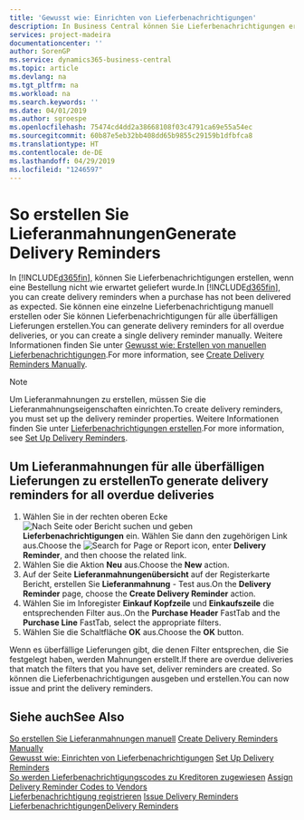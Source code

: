 ```yaml
---
title: 'Gewusst wie: Einrichten von Lieferbenachrichtigungen'
description: In Business Central können Sie Lieferbenachrichtigungen erstellen, wenn eine Bestellung nicht wie erwartet geliefert wurde.
services: project-madeira
documentationcenter: ''
author: SorenGP
ms.service: dynamics365-business-central
ms.topic: article
ms.devlang: na
ms.tgt_pltfrm: na
ms.workload: na
ms.search.keywords: ''
ms.date: 04/01/2019
ms.author: sgroespe
ms.openlocfilehash: 75474cd4dd2a38668108f03c4791ca69e55a54ec
ms.sourcegitcommit: 60b87e5eb32bb408dd65b9855c29159b1dfbfca8
ms.translationtype: HT
ms.contentlocale: de-DE
ms.lasthandoff: 04/29/2019
ms.locfileid: "1246597"
---
```

# <a name="generate-delivery-reminders"></a><span data-ttu-id="523b6-103">So erstellen Sie Lieferanmahnungen</span><span class="sxs-lookup"><span data-stu-id="523b6-103">Generate Delivery Reminders</span></span>
<span data-ttu-id="523b6-104">In [!INCLUDE[d365fin](../../includes/d365fin_md.md)], können Sie Lieferbenachrichtigungen erstellen, wenn eine Bestellung nicht wie erwartet geliefert wurde.</span><span class="sxs-lookup"><span data-stu-id="523b6-104">In [!INCLUDE[d365fin](../../includes/d365fin_md.md)], you can create delivery reminders when a purchase has not been delivered as expected.</span></span> <span data-ttu-id="523b6-105">Sie können eine einzelne Lieferbenachrichtigung manuell erstellen oder Sie können Lieferbenachrichtigungen für alle überfälligen Lieferungen erstellen.</span><span class="sxs-lookup"><span data-stu-id="523b6-105">You can generate delivery reminders for all overdue deliveries, or you can create a single delivery reminder manually.</span></span> <span data-ttu-id="523b6-106">Weitere Informationen finden Sie unter [Gewusst wie: Erstellen von manuellen Lieferbenachrichtigungen](how-to-create-delivery-reminders-manually.md).</span><span class="sxs-lookup"><span data-stu-id="523b6-106">For more information, see [Create Delivery Reminders Manually](how-to-create-delivery-reminders-manually.md).</span></span>  

> [!NOTE]  
>  <span data-ttu-id="523b6-107">Um Lieferanmahnungen zu erstellen, müssen Sie die Lieferanmahnungseigenschaften einrichten.</span><span class="sxs-lookup"><span data-stu-id="523b6-107">To create delivery reminders, you must set up the delivery reminder properties.</span></span> <span data-ttu-id="523b6-108">Weitere Informationen finden Sie unter [Lieferbenachrichtigungen erstellen](how-to-set-up-delivery-reminders.md).</span><span class="sxs-lookup"><span data-stu-id="523b6-108">For more information, see [Set Up Delivery Reminders](how-to-set-up-delivery-reminders.md).</span></span>  

## <a name="to-generate-delivery-reminders-for-all-overdue-deliveries"></a><span data-ttu-id="523b6-109">Um Lieferanmahnungen für alle überfälligen Lieferungen zu erstellen</span><span class="sxs-lookup"><span data-stu-id="523b6-109">To generate delivery reminders for all overdue deliveries</span></span>  

1.  <span data-ttu-id="523b6-110">Wählen Sie in der rechten oberen Ecke ![Nach Seite oder Bericht suchen](../../media/ui-search/search_small.png "Symbol nach Seite oder Bericht suchen") und geben **Lieferbenachrichtigungen** ein. Wählen Sie dann den zugehörigen Link aus.</span><span class="sxs-lookup"><span data-stu-id="523b6-110">Choose the ![Search for Page or Report](../../media/ui-search/search_small.png "Search for Page or Report icon") icon, enter **Delivery Reminder**, and then choose the related link.</span></span>  
2.  <span data-ttu-id="523b6-111">Wählen Sie die Aktion **Neu** aus.</span><span class="sxs-lookup"><span data-stu-id="523b6-111">Choose the **New** action.</span></span>  
3.  <span data-ttu-id="523b6-112">Auf der Seite **Lieferanmahnungenübersicht** auf der Registerkarte Bericht, erstellen Sie **Lieferanmahnung** - Test aus.</span><span class="sxs-lookup"><span data-stu-id="523b6-112">On the **Delivery Reminder** page, choose the **Create Delivery Reminder** action.</span></span>  
4.  <span data-ttu-id="523b6-113">Wählen Sie im Inforegister **Einkauf Kopfzeile** und **Einkaufszeile** die entsprechenden Filter aus..</span><span class="sxs-lookup"><span data-stu-id="523b6-113">On the **Purchase Header** FastTab and the **Purchase Line** FastTab, select the appropriate filters.</span></span>  
5.  <span data-ttu-id="523b6-114">Wählen Sie die Schaltfläche **OK** aus.</span><span class="sxs-lookup"><span data-stu-id="523b6-114">Choose the **OK** button.</span></span>  

<span data-ttu-id="523b6-115">Wenn es überfällige Lieferungen gibt, die denen Filter entsprechen, die Sie festgelegt haben, werden Mahnungen erstellt.</span><span class="sxs-lookup"><span data-stu-id="523b6-115">If there are overdue deliveries that match the filters that you have set, deliver reminders are created.</span></span> <span data-ttu-id="523b6-116">So können die Lieferbenachrichtigungen ausgeben und erstellen.</span><span class="sxs-lookup"><span data-stu-id="523b6-116">You can now issue and print the delivery reminders.</span></span>  

## <a name="see-also"></a><span data-ttu-id="523b6-117">Siehe auch</span><span class="sxs-lookup"><span data-stu-id="523b6-117">See Also</span></span>  
 <span data-ttu-id="523b6-118">[So erstellen Sie Lieferanmahnungen manuell](how-to-create-delivery-reminders-manually.md) </span><span class="sxs-lookup"><span data-stu-id="523b6-118">[Create Delivery Reminders Manually](how-to-create-delivery-reminders-manually.md) </span></span>  
 <span data-ttu-id="523b6-119">[Gewusst wie: Einrichten von Lieferbenachrichtigungen](how-to-set-up-delivery-reminders.md) </span><span class="sxs-lookup"><span data-stu-id="523b6-119">[Set Up Delivery Reminders](how-to-set-up-delivery-reminders.md) </span></span>  
 <span data-ttu-id="523b6-120">[So werden Lieferbenachrichtigungscodes zu Kreditoren zugewiesen](how-to-assign-delivery-reminder-codes-to-vendors.md) </span><span class="sxs-lookup"><span data-stu-id="523b6-120">[Assign Delivery Reminder Codes to Vendors](how-to-assign-delivery-reminder-codes-to-vendors.md) </span></span>  
 <span data-ttu-id="523b6-121">[Lieferbenachrichtigung registrieren](how-to-issue-delivery-reminders.md) </span><span class="sxs-lookup"><span data-stu-id="523b6-121">[Issue Delivery Reminders](how-to-issue-delivery-reminders.md) </span></span>  
 [<span data-ttu-id="523b6-122">Lieferbenachrichtigungen</span><span class="sxs-lookup"><span data-stu-id="523b6-122">Delivery Reminders</span></span>](delivery-reminders.md)
